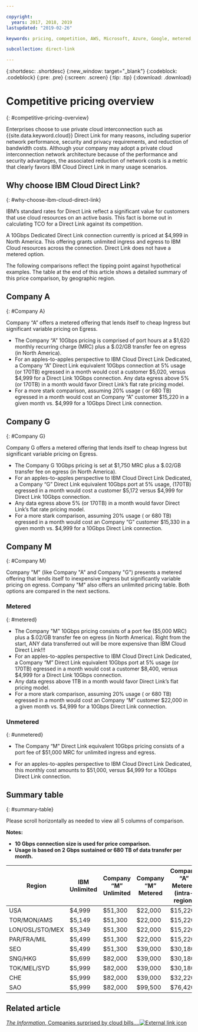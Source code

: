```yaml
---

copyright:
  years: 2017, 2018, 2019
lastupdated: "2019-02-26"

keywords: pricing, competition, AWS, Microsoft, Azure, Google, metered, Dedicated, performance, bandwidth, ingress, egress, charges, unmetered, flat rate, apples-to-apples, enterprise, private cloud, costs

subcollection: direct-link

---
```


{:shortdesc: .shortdesc}
{:new_window: target="_blank"}
{:codeblock: .codeblock}
{:pre: .pre}
{:screen: .screen}
{:tip: .tip}
{:download: .download}

# Competitive pricing overview
{: #competitive-pricing-overview}

Enterprises choose to use private cloud interconnection such as {{site.data.keyword.cloud}} Direct Link for many reasons, including superior network performance, security and privacy requirements, and reduction of bandwidth costs. Although your company may adopt a private cloud interconnection network architecture because of the performance and security advantages, the associated reduction of network costs is a metric that clearly favors IBM Cloud Direct Link in many usage scenarios. 

## Why choose IBM Cloud Direct Link?
{: #why-choose-ibm-cloud-direct-link}

IBM’s standard rates for Direct Link reflect a significant value for customers that use cloud resources on an active basis. This fact is borne out in calculating TCO for a Direct Link against its competition.

A 10Gbps Dedicated Direct Link connection currently is priced at $4,999 in North America. This offering grants unlimited ingress and egress to IBM Cloud resources across the connection. Direct Link does not have a metered option.

The following comparisons reflect the tipping point against hypothetical examples. The table at the end of this article shows a detailed summary of this price comparison, by geographic region.

## Company A
{: #Company A}

Company “A” offers a metered offering that lends itself to cheap Ingress but significant variable pricing on Egress.
* The Company “A” 10Gbps pricing is comprised of port hours at a $1,620 monthly recurring charge (MRC) plus a $.02/GB transfer fee on egress (in North America).
* For an apples-to-apples perspective to IBM Cloud Direct Link Dedicated, a Company “A” Direct Link equivalent  10Gbps connection at 5% usage (or 170TB) egressed in a month would cost a customer $5,020, versus $4,999 for a Direct Link 10Gbps connection. Any data egress above 5% (or 170TB) in a month would favor Direct Link’s flat rate pricing model.
* For a more stark comparison, assuming 20% usage ( or 680 TB) egressed in a month would cost an Company “A” customer $15,220 in a given month vs. $4,999 for a 10Gbps Direct Link connection.

## Company G
{: #Company G}

Company G offers a metered offering that lends itself to cheap Ingress but significant variable pricing on Egress.

* The Company G 10Gbps pricing is set at $1,750 MRC plus a $.02/GB transfer fee on egress (in North America).
* For an apples-to-apples perspective to IBM Cloud Direct Link Dedicated, a Company “G” Direct Link equivalent  10Gbps port at 5% usage,  (170TB) egressed in a month would cost a customer $5,172 versus $4,999 for Direct Link 10Gbps connection. 
* Any data egress above 5% (or 170TB) in a month would favor Direct Link’s flat rate pricing model.
* For a more stark comparison, assuming 20% usage ( or 680 TB) egressed in a month would cost an Company “G” customer $15,330 in a given month vs. $4,999 for a 10Gbps Direct Link connection.

## Company M
{: #Company M}

Company "M" (like Company "A" and Company "G") presents a metered offering that lends itself to inexpensive ingress but significantly variable pricing on egress. Company "M" also offers an unlimited pricing table. Both options are compared in the next sections.

### Metered
{: #metered}

* The Company "M" 10Gbps pricing consists of a port fee ($5,000 MRC) plus a $.02/GB transfer fee on egress (in North America). Right from the start, ANY data transferred out will be more expensive than IBM Cloud Direct Link!!!
* For an apples-to-apples perspective to IBM Cloud Direct Link Dedicated, a Company “M” Direct Link equivalent  10Gbps port at 5% usage (or 170TB) egressed in a month would cost a customer $8,400, versus $4,999 for a Direct Link 10Gbps connection. 
* Any data egress above 1TB in a month would favor Direct Link’s flat pricing model.
* For a more stark comparison, assuming 20% usage ( or 680 TB) egressed in a month would cost an Company “M” customer $22,000 in a given month vs. $4,999 for a 10Gbps Direct Link connection.


### Unmetered 
{: #unmetered}

* The Company “M” Direct Link equivalent 10Gbps pricing consists of a port fee of $51,000 MRC for unlimited ingress and egress.

* For an apples-to-apples perspective to IBM Cloud Direct Link Dedicated, this monthly cost amounts to $51,000, versus $4,999 for a 10Gbps Direct Link connection. 

## Summary table
{: #summary-table}

Please scroll horizontally as needed to view all 5 columns of comparison.

**Notes:**

* **10 Gbps connection size is used for price comparison.**
* **Usage is based on 2 Gbps sustained or 680 TB of data transfer per month.**


| Region | IBM Unlimited | Company “M” Unlimited | Company “M” Metered | Company “A” Metered (intra-region) |
|-----|-----|-----|-----|-----|
| USA | $4,999 | $51,300 | $22,000 | $15,220 |
| TOR/MON/AMS | $5,149 | $51,300 | $22,000 | $15,220 |
| LON/OSL/STO/MEX | $5,349 | $51,300 | $22,000 | $15,220 |
| PAR/FRA/MIL | $5,499 | $51,300 |$22,000 | $15,220 |
| SEO | $5,499 | $51,300 | $39,000 | $30,180 |
| SNG/HKG | $5,699 | $82,000 | $39,000 | $30,180 |
| TOK/MEL/SYD | $5,999 |$82,000 | $39,000 | $30,180 |
| CHE | $5,999 |$82,000 | $39,000 | $32,220 | 
| SAO | $5,999 |$82,000 | $99,500 | $76,420 |

## Related article

[_The Information_, Companies surprised by cloud bills....![External link icon](../../icons/launch-glyph.svg "External link icon")](https://www.theinformation.com/articles/as-aws-use-soars-companies-surprised-by-cloud-bills?utm_medium=email&utm_source=cio)
